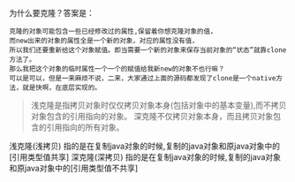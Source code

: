 为什么要克隆？答案是：
```
克隆的对象可能包含一些已经修改过的属性,保留着你想克隆对象的值，
而new出来的对象的属性全是一个新的对象，对应的属性没有值，
所以我们还要重新给这个对象赋值。即当需要一个新的对象来保存当前对象的“状态”就靠clone方法了。
那么我把这个对象的临时属性一个一个的赋值给我新new的对象不也行嘛？
可以是可以，但是一来麻烦不说，二来，大家通过上面的源码都发现了clone是一个native方法，就是快啊，在底层实现的。
```

>浅克隆是指拷贝对象时仅仅拷贝对象本身(包括对象中的基本变量),而不拷贝对象包含的引用指向的对象。
>深克隆不仅拷贝对象本身，而且拷贝对象包含的引用指向的所有对象。
 
浅克隆(浅拷贝)  指的是在复制java对象的时候,复制的java对象和原java对象中的[引用类型值共享]
深克隆(深拷贝)  指的是在复制java对象的时候,复制的java对象和原java对象中的[引用类型值不共享]


